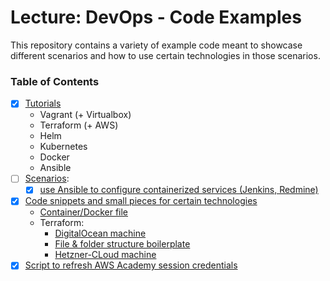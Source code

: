 Lecture: DevOps - Code Examples
===============================


This repository contains a variety of example code meant to showcase different
scenarios and how to use certain technologies in those scenarios. 


### Table of Contents

* [X] [Tutorials](./tutorials/README.md)
    * Vagrant (+ Virtualbox)
    * Terraform (+ AWS)
    * Helm
    * Kubernetes
    * Docker
    * Ansible
* [ ] [Scenarios](./scenarios):
    * [X] [use Ansible to configure containerized services (Jenkins, Redmine)](./scenarios/ansible) 
* [X] [Code snippets and small pieces for certain technologies](./pieces)
    * [Container/Docker file](./pieces/containers)
    * Terraform:
        * [DigitalOcean machine](./pieces/terraform/digitalocean)
        * [File & folder structure boilerplate](./pieces/terraform/file-folder-structure-boilerplate)
        * [Hetzner-CLoud machine](./pieces/terraform/hcloud)
* [X] [Script to refresh AWS Academy session credentials](./hack/aws-academy.sh)
